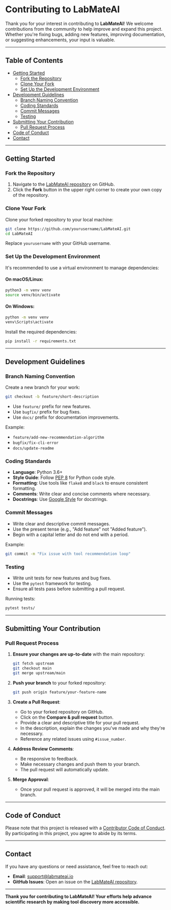 # Contributing to LabMateAI

Thank you for your interest in contributing to **LabMateAI**! We welcome contributions from the community to help improve and expand this project. Whether you're fixing bugs, adding new features, improving documentation, or suggesting enhancements, your input is valuable.

---

## Table of Contents

- [Getting Started](#getting-started)
  - [Fork the Repository](#fork-the-repository)
  - [Clone Your Fork](#clone-your-fork)
  - [Set Up the Development Environment](#set-up-the-development-environment)
- [Development Guidelines](#development-guidelines)
  - [Branch Naming Convention](#branch-naming-convention)
  - [Coding Standards](#coding-standards)
  - [Commit Messages](#commit-messages)
  - [Testing](#testing)
- [Submitting Your Contribution](#submitting-your-contribution)
  - [Pull Request Process](#pull-request-process)
- [Code of Conduct](#code-of-conduct)
- [Contact](#contact)

---

## Getting Started

### Fork the Repository

1. Navigate to the [LabMateAI repository](https://github.com/yourusername/LabMateAI) on GitHub.
2. Click the **Fork** button in the upper right corner to create your own copy of the repository.

### Clone Your Fork

Clone your forked repository to your local machine:

```bash
git clone https://github.com/yourusername/LabMateAI.git
cd LabMateAI
```

Replace `yourusername` with your GitHub username.

### Set Up the Development Environment

It's recommended to use a virtual environment to manage dependencies:

#### On macOS/Linux:

```bash
python3 -m venv venv
source venv/bin/activate
```

#### On Windows:

```bash
python -m venv venv
venv\Scripts\activate
```

Install the required dependencies:

```bash
pip install -r requirements.txt
```

---

## Development Guidelines

### Branch Naming Convention

Create a new branch for your work:

```bash
git checkout -b feature/short-description
```

- Use `feature/` prefix for new features.
- Use `bugfix/` prefix for bug fixes.
- Use `docs/` prefix for documentation improvements.

Example:

- `feature/add-new-recommendation-algorithm`
- `bugfix/fix-cli-error`
- `docs/update-readme`

### Coding Standards

- **Language**: Python 3.6+
- **Style Guide**: Follow [PEP 8](https://www.python.org/dev/peps/pep-0008/) for Python code style.
- **Formatting**: Use tools like `flake8` and `black` to ensure consistent formatting.
- **Comments**: Write clear and concise comments where necessary.
- **Docstrings**: Use [Google Style](https://sphinxcontrib-napoleon.readthedocs.io/en/latest/example_google.html) for docstrings.

### Commit Messages

- Write clear and descriptive commit messages.
- Use the present tense (e.g., "Add feature" not "Added feature").
- Begin with a capital letter and do not end with a period.

Example:

```bash
git commit -m "Fix issue with tool recommendation loop"
```

### Testing

- Write unit tests for new features and bug fixes.
- Use the `pytest` framework for testing.
- Ensure all tests pass before submitting a pull request.

Running tests:

```bash
pytest tests/
```

---

## Submitting Your Contribution

### Pull Request Process

1. **Ensure your changes are up-to-date** with the main repository:

   ```bash
   git fetch upstream
   git checkout main
   git merge upstream/main
   ```

2. **Push your branch** to your forked repository:

   ```bash
   git push origin feature/your-feature-name
   ```

3. **Create a Pull Request**:

   - Go to your forked repository on GitHub.
   - Click on the **Compare & pull request** button.
   - Provide a clear and descriptive title for your pull request.
   - In the description, explain the changes you've made and why they're necessary.
   - Reference any related issues using `#issue_number`.

4. **Address Review Comments**:

   - Be responsive to feedback.
   - Make necessary changes and push them to your branch.
   - The pull request will automatically update.

5. **Merge Approval**:

   - Once your pull request is approved, it will be merged into the main branch.

---

## Code of Conduct

Please note that this project is released with a [Contributor Code of Conduct](CODE_OF_CONDUCT.md). By participating in this project, you agree to abide by its terms.

---

## Contact

If you have any questions or need assistance, feel free to reach out:

- **Email**: [support@labmateai.io](mailto:support@labmateai.io)
- **GitHub Issues**: Open an issue on the [LabMateAI repository](https://github.com/yourusername/LabMateAI/issues).

---

**Thank you for contributing to LabMateAI! Your efforts help advance scientific research by making tool discovery more accessible.**